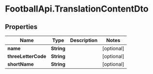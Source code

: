 # FootballApi.TranslationContentDto

## Properties
Name | Type | Description | Notes
------------ | ------------- | ------------- | -------------
**name** | **String** |  | [optional] 
**threeLetterCode** | **String** |  | [optional] 
**shortName** | **String** |  | [optional] 

